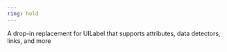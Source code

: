 ```yaml
---
ring: hold
---
```

A drop-in replacement for UILabel that supports attributes, data detectors, links, and more